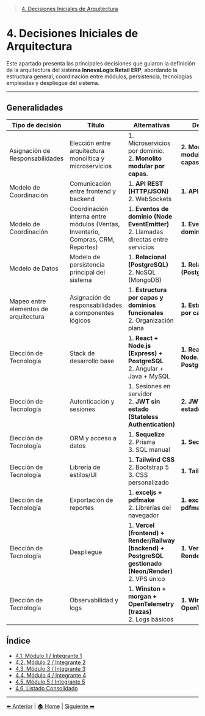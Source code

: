 > [4. Decisiones Iniciales de Arquitectura](4.md)

# 4. Decisiones Iniciales de Arquitectura

Este apartado presenta las principales decisiones que guiaron la definición de la arquitectura del sistema **InnovaLogix Retail ERP**, abordando la estructura general, coordinación entre módulos, persistencia, tecnologías empleadas y despliegue del sistema.

---

## Generalidades

| Tipo de decisión | Título | Alternativas | Decisión |
|------------------|---------|---------------|-----------|
| Asignación de Responsabilidades | Elección entre arquitectura monolítica y microservicios | 1. Microservicios por dominio. <br> 2. **Monolito modular por capas.** | **2. Monolito modular por capas.** |
| Modelo de Coordinación | Comunicación entre frontend y backend | 1. **API REST (HTTP/JSON)** <br> 2. WebSockets | **1. API REST.** |
| Modelo de Coordinación | Coordinación interna entre módulos (Ventas, Inventario, Compras, CRM, Reportes) | 1. **Eventos de dominio (Node EventEmitter)** <br> 2. Llamadas directas entre servicios | **1. Eventos de dominio.** |
| Modelo de Datos | Modelo de persistencia principal del sistema | 1. **Relacional (PostgreSQL)** <br> 2. NoSQL (MongoDB) | **1. Relacional (PostgreSQL).** |
| Mapeo entre elementos de arquitectura | Asignación de responsabilidades a componentes lógicos | 1. **Estructura por capas y dominios funcionales** <br> 2. Organización plana | **1. Estructura por capas.** |
| Elección de Tecnología | Stack de desarrollo base | 1. **React + Node.js (Express) + PostgreSQL** <br> 2. Angular + Java + MySQL | **1. React + Node.js + PostgreSQL.** |
| Elección de Tecnología | Autenticación y sesiones | 1. Sesiones en servidor <br> 2. **JWT sin estado (Stateless Authentication)** | **2. JWT sin estado.** |
| Elección de Tecnología | ORM y acceso a datos | 1. **Sequelize** <br> 2. Prisma <br> 3. SQL manual | **1. Sequelize.** |
| Elección de Tecnología | Librería de estilos/UI | 1. **Tailwind CSS** <br> 2. Bootstrap 5 <br> 3. CSS personalizado | **1. Tailwind CSS.** |
| Elección de Tecnología | Exportación de reportes | 1. **exceljs + pdfmake** <br> 2. Librerías del navegador | **1. exceljs + pdfmake.** |
| Elección de Tecnología | Despliegue | 1. **Vercel (frontend) + Render/Railway (backend) + PostgreSQL gestionado (Neon/Render)** <br> 2. VPS único | **1. Vercel + Render/Railway.** |
| Elección de Tecnología | Observabilidad y logs | 1. **Winston + morgan + OpenTelemetry (trazas)** <br> 2. Logs básicos | **1. Winston + OpenTelemetry.** |

## Índice
- [4.1. Módulo 1 / Integrante 1](4.1/4.1.md)
- [4.2. Módulo 2 / Integrante 2](4.2/4.2.md)
- [4.3. Módulo 3 / Integrante 3](4.3/4.3.md)
- [4.4. Módulo 4 / Integrante 4](4.4/4.4.md)
- [4.5. Módulo 5 / Integrante 5](4.5/4.5.md)
- [4.6. Listado Consolidado](4.6/4.6.md)

---

[⬅️ Anterior](../3/3.md) | [🏠 Home](../README.md) | [Siguiente ➡️](4.1/4.1.md)
